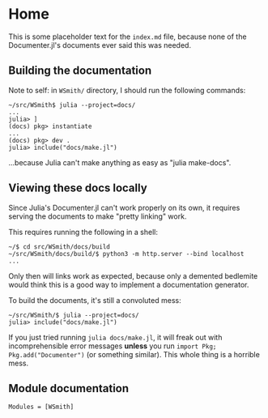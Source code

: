 # Home

This is some placeholder text for the `index.md` file, because none of
the Documenter.jl's documents ever said this was needed.

## Building the documentation

Note to self: in `WSmith/` directory, I should run the following
commands:

```
~/src/WSmith$ julia --project=docs/
...
julia> ]
(docs) pkg> instantiate
...
(docs) pkg> dev .
julia> include("docs/make.jl")
```

...because Julia can't make anything as easy as "julia make-docs".

## Viewing these docs locally

Since Julia's Documenter.jl can't work properly on its own, it
requires serving the documents to make "pretty linking" work.

This requires running the following in a shell:

```
~/$ cd src/WSmith/docs/build
~/src/WSmith/docs/build/$ python3 -m http.server --bind localhost
...
```

Only then will links work as expected, because only a demented
bedlemite would think this is a good way to implement a documentation
generator. 

To build the documents, it's still a convoluted mess:

```
~/src/WSmith/$ julia --project=docs/
julia> include("docs/make.jl")
```

If you just tried running `julia docs/make.jl`, it will freak out with
incomprehensible error messages **unless** you run 
`import Pkg; Pkg.add("Documenter")` (or something similar). This whole
thing is a horrible mess.

## Module documentation

```@autodocs
Modules = [WSmith]
```


